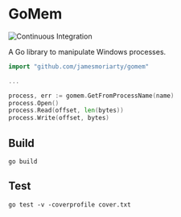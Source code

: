 # GoMem

![Continuous Integration](https://github.com/jamesmoriarty/gomem/workflows/Continuous%20Integration/badge.svg?branch=master)

A Go library to manipulate Windows processes.

```go
import "github.com/jamesmoriarty/gomem"

...

process, err := gomem.GetFromProcessName(name)
process.Open()
process.Read(offset, len(bytes))
process.Write(offset, bytes)
```

## Build

```
go build
```

## Test

```
go test -v -coverprofile cover.txt
```
